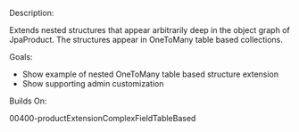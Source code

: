 Description: 

Extends nested structures that appear arbitrarily deep in the object graph of JpaProduct. The structures appear in OneToMany table based collections.

Goals:

- Show example of nested OneToMany table based structure extension
- Show supporting admin customization

Builds On:

00400-productExtensionComplexFieldTableBased

